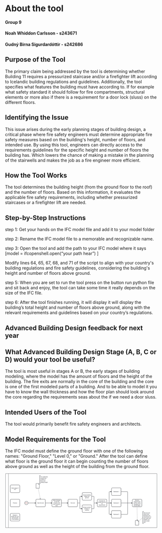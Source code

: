 # About the tool 
#### Group 9 
#### Noah Whiddon Carlsson - s243671 
#### Gudný Birna Sigurdardóttir - s242686 

## Purpose of the Tool
The primary claim being addressed by the tool is determining whether Building 11 requires a pressurized staircase and/or a firefighter lift according to Icelandic building regulations and guidelines. 
Additionally, the tool specifies what features the building must have according to. If for example what safety standard it should follow for fire compartments, structural elements or more also if there is a requirement for a door lock (sluss) on the different floors. 

## Identifying the Issue
This issue arises during the early planning stages of building design, a critical phase where fire safety engineers must determine appropriate fire safety measures based on the building's height, number of floors, and intended use. 
By using this tool, engineers can directly access to the requirements guidelines for the specific height and number of floors the building has. Which lowers the chance of making a mistake in the planning of the stairwells and makes the job as a fire engineer more efficient. 

## How the Tool Works
The tool determines the building height (from the ground floor to the roof) and the number of floors. Based on this information, it evaluates the applicable fire safety requirements, including whether pressurized staircases or a firefighter lift are needed.

## Step-by-Step Instructions

step 1: Get your hands on the IFC model file and add it to your model folder

step 2: Rename the IFC model file to a memorable and recognizable name.

step 3:  Open the tool and add the path to your IFC model where it says [model = ifcopenshell.open(“your path hear”) ]

Modify lines 64, 65, 67, 68, and 71 of the script to align with your country's building regulations and fire safety guidelines, considering the building's height and number of floors above ground.

step 5: When you are set to run the tool press on the button run python file and sit back and enjoy, the tool can take some time it really depends on the size of the IFC file. 

step 6: After the tool finishes running, it will display it will display the building’s total height and number of floors above ground, along with the relevant requirements and guidelines based on your country’s regulations.

## Advanced Building Design feedback for next year 

## What Advanced Building Design Stage (A, B, C or D) would your tool be useful?
The tool is most useful in stages A or B, the early stages of building modeling, where the model has the amount of floors and the height of the building. The fire exits are normally in the core of the building and the core is one of the first modeled parts of a building. And to be able to model it you have to know the wall thickness and how the floor plan should look around the core regarding the requirements seas about the if we need a door sluss. 

## Intended Users of the Tool
The tool would primarily benefit fire safety engineers and architects.

## Model Requirements for the Tool
The IFC model must define the ground floor with one of the following names: "Ground Floor," "Level 0," or "Ground." After the tool can define what floor is the ground floor it can begin counting the number of floors above ground as well as the height of the building from the ground floor.

![Diagram of BIM use case](diagram.svg)
